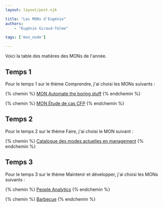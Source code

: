 ```yaml
---
layout: layout/post.njk

title: "Les MONs d'Eugénie"
authors:
    - "Eugénie Giraud-Telme"

tags: ['mon_node']

---
```

<!-- Début Résumé -->
Voici la table des matières des MONs de l'année.

<!-- fin Résumé -->

## Temps 1

Pour le temps 1 sur le thème Comprendre, j'ai choisi les MONs suivants :

{% chemin %} [MON Automate the boring stuff](./MON_1_1/) {% endchemin %}

{% chemin %} [MON Étude de cas CFP](./MON_1_2/) {% endchemin %}

## Temps 2

Pour le temps 2 sur le thème Faire, j'ai choisi le MON suivant :

{% chemin %} [Catalogue des modes actuelles en management](./MON_2/) {% endchemin %}

## Temps 3

Pour le temps 3 sur le thème Maintenir et développer, j'ai choisi les MONs suivants :

{% chemin %} [People Analytics](./MON_3_1/) {% endchemin %}

{% chemin %} [Barbecue](./MON_3_2/) {% endchemin %}